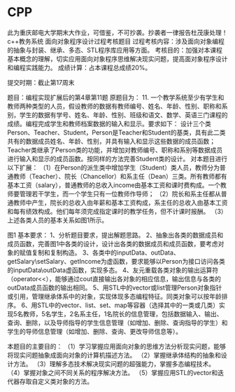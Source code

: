 # CPP
此为重庆邮电大学期末大作业，可借鉴，不可抄袭。抄袭者一律报告杜茂康处理！
c++教务系统
面向对象程序设计过程考核题目
过程考核内容：涉及面向对象编程的抽象与封装、继承、多态、STL程序库应用等方面。
考核目的：加强对本课程基本概念的理解，切实应用面向对象程序思维解决现实问题，提高面对象程序设计和编程实践能力。
成绩计算：占本课程总成绩20%。

提交时期：截止第17周末






题目：编程实现扩展后的第4章第11题
原题目为：
11. 一个教学系统至少有学生和教师两种类型的人员，假设教师的数据有教师编号、姓名、年龄、性别、职称和系别，学生的数据有学号、姓名、年龄、性别、班级和语文、数学、英语三门课程的成绩。编程完成学生和教师档案数据的输入和显示。要求如下：
设计三个类Person、Teacher、Student，Person是Teacher和Student的基类，具有此二类共有的数据成员姓名、年龄、性别，并具有输入和显示这些数据的成员函数；Teacher类继承了Person类的功能，并增加对教师编号、职称和系别等数据成员进行输入和显示的成员函数。按同样的方法完善Student类的设计。
对本题目进行以下扩展：
（1）在Person的派生类中增加学生（Student）类人员，教师分为普通教师（Teacher）、院长（Chancellor）和系主任（Dean）三类。所有教师都有基本工资（salary），普通教师的总收入income由基本工资和课时费构成。一个教师要管理若干学生，而一个学生只有一位教师作导师；
（2）院长和系主任都从普通教师中产生，院长的总收入由年薪和基本工资构成，系主任的总收入由基本工资和每有绩效构成。他们每年须完成指定课时的教学任务，但不计课时报酬。
（3）上述各类人员的基本关系如图1所示。

图1
基本要求：
	1、分析题目要求，提出解题思路。
	2、抽象出各类的数据成员和成员函数，完善图1中各类的设计，设计出各类的数据成员和成员函数，要考虑对象的赋值复制和复制构造。
3、各类中的inputData、outData、getSalary\setSalary、getIncome为虚函数，要求能够以Person为接口访问各类的inputData\outData虚函数，实现多态。
4、友元重载各类对象的输出运算符（operator<<），能够通过cout直接输出各对象的相应信息，输出信息与各类的outData成员函数的输出相同。
5、用STL中的vector或list管理Person对象指针或引用，管理继承体系中的对象，实现体现多态编程特征。同类对象可以按年龄排序。
6、用STL中的vector、list、set、map等容器（选择其中的一类或几类）实现5名教师，5名学生，2名系主任，1名院长的信息管理，包括数据输入、输出、查询、删除，以及导师指导的学生信息管理（如增加、删除、查询指导的学生）和学生的导师信息管理（如增加、删除、查询、更改导师信息等）。





本题目的主要目的：
（1）学习掌握应用面向对象的思维方法分析现实问题，能够将现实问题抽象成面向对象的计算机描述方法。
（2）掌握继承体结构的抽象和设计方法。
（3）理解多态技术解决现实问题的超强能力，掌握多态编程技术。
（4）掌握对象之间不同关系的程序解决方法。
（5）掌握应用STL的vector和迭代器存取自定义类对象的方法。
